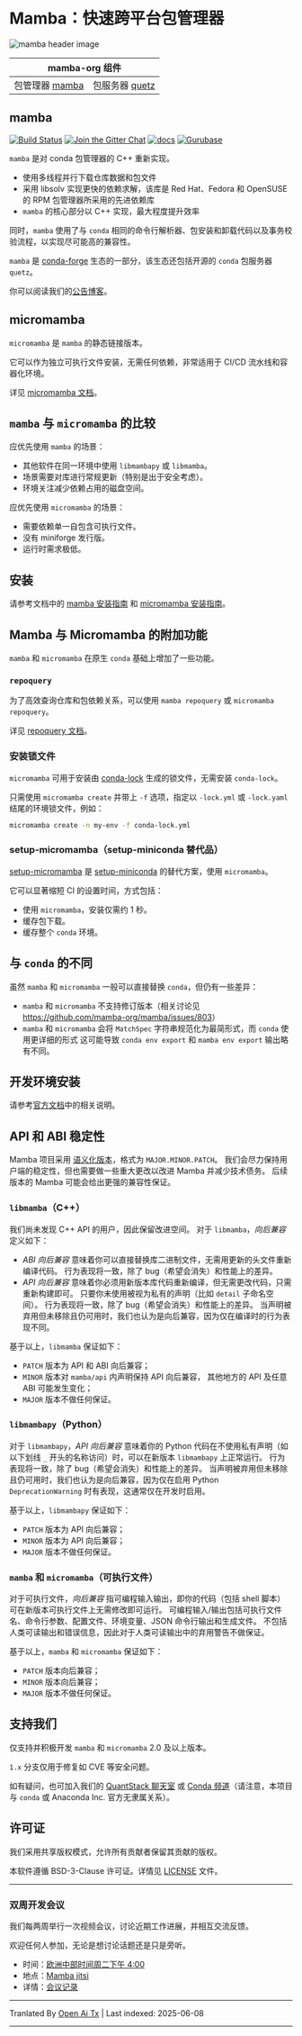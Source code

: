 # Mamba：快速跨平台包管理器

![mamba header image](https://raw.githubusercontent.com/mamba-org/mamba/main/docs/assets/mamba_header.png)

<!-- markdownlint-disable-file MD033 -->

<table>
<thead align="center" cellspacing="10">
  <tr>
    <th colspan="3" align="center" border="">mamba-org 组件</th>
  </tr>
</thead>
<tbody>
  <tr background="#FFF">
    <td align="center">包管理器 <a href="https://github.com/mamba-org/mamba">mamba</a></td>
    <td align="center">包服务器 <a href="https://github.com/mamba-org/quetz">quetz</a></td>
  </tr>
</tbody>
</table>

## mamba

[![Build Status](https://github.com/mamba-org/mamba/actions/workflows/tests.yml/badge.svg)](https://github.com/mamba-org/mamba/actions/workflows/tests.yml?query=branch%3Amain)
[![Join the Gitter Chat](https://badges.gitter.im/Join%20Chat.svg)](https://gitter.im/mamba-org/Lobby?utm_source=badge&utm_medium=badge&utm_campaign=pr-badge&utm_content=badge)
[![docs](https://readthedocs.org/projects/mamba/badge/?version=latest&style=flat)](https://mamba.readthedocs.io/en/latest)
[![Gurubase](https://img.shields.io/badge/Gurubase-Ask%20mamba%20Guru-006BFF)](https://gurubase.io/g/mamba)

`mamba` 是对 conda 包管理器的 C++ 重新实现。

- 使用多线程并行下载仓库数据和包文件
- 采用 libsolv 实现更快的依赖求解，该库是 Red Hat、Fedora 和 OpenSUSE 的 RPM 包管理器所采用的先进依赖库
- `mamba` 的核心部分以 C++ 实现，最大程度提升效率

同时，`mamba` 使用了与 `conda` 相同的命令行解析器、包安装和卸载代码以及事务校验流程，以实现尽可能高的兼容性。

`mamba` 是 [conda-forge](https://conda-forge.org/) 生态的一部分，该生态还包括开源的 `conda` 包服务器 `quetz`。

你可以阅读我们的[公告博客](https://medium.com/@QuantStack/open-software-packaging-for-science-61cecee7fc23)。

## micromamba

`micromamba` 是 `mamba` 的静态链接版本。

它可以作为独立可执行文件安装，无需任何依赖，非常适用于 CI/CD 流水线和容器化环境。

详见 [micromamba 文档](https://mamba.readthedocs.io/en/latest/user_guide/micromamba.html)。

## `mamba` 与 `micromamba` 的比较

应优先使用 `mamba` 的场景：

- 其他软件在同一环境中使用 `libmambapy` 或 `libmamba`。
- 场景需要对库进行常规更新（特别是出于安全考虑）。
- 环境关注减少依赖占用的磁盘空间。

应优先使用 `micromamba` 的场景：

- 需要依赖单一自包含可执行文件。
- 没有 miniforge 发行版。
- 运行时需求极低。

## 安装

请参考文档中的 [mamba 安装指南](https://mamba.readthedocs.io/en/latest/installation/mamba-installation.html)
和 [micromamba 安装指南](https://mamba.readthedocs.io/en/latest/installation/micromamba-installation.html)。

## Mamba 与 Micromamba 的附加功能

`mamba` 和 `micromamba` 在原生 `conda` 基础上增加了一些功能。

### `repoquery`

为了高效查询仓库和包依赖关系，可以使用 `mamba repoquery` 或 `micromamba repoquery`。

详见 [repoquery 文档](https://mamba.readthedocs.io/en/latest/user_guide/mamba.html#repoquery)。

### 安装锁文件

`micromamba` 可用于安装由 [conda-lock](https://conda.github.io/conda-lock/) 生成的锁文件，无需安装 `conda-lock`。

只需使用 `micromamba create` 并带上 `-f` 选项，指定以
`-lock.yml` 或 `-lock.yaml` 结尾的环境锁文件，例如：

```bash
micromamba create -n my-env -f conda-lock.yml
```

### setup-micromamba（setup-miniconda 替代品）

[setup-micromamba](https://github.com/marketplace/actions/setup-micromamba) 是 [setup-miniconda](https://github.com/marketplace/actions/setup-miniconda) 的替代方案，使用 `micromamba`。

它可以显著缩短 CI 的设置时间，方式包括：

- 使用 `micromamba`，安装仅需约 1 秒。
- 缓存包下载。
- 缓存整个 `conda` 环境。

## 与 `conda` 的不同

虽然 `mamba` 和 `micromamba` 一般可以直接替换 `conda`，但仍有一些差异：

- `mamba` 和 `micromamba` 不支持修订版本（相关讨论见 <https://github.com/mamba-org/mamba/issues/803>）
- `mamba` 和 `micromamba` 会将 `MatchSpec` 字符串规范化为最简形式，而 `conda` 使用更详细的形式
  这可能导致 `conda env export` 和 `mamba env export` 输出略有不同。

## 开发环境安装

请参考[官方文档](https://mamba.readthedocs.io/en/latest/developer_zone/dev_environment.html)中的相关说明。

## API 和 ABI 稳定性

Mamba 项目采用 [语义化版本](https://semver.org/)，格式为 `MAJOR.MINOR.PATCH`。
我们会尽力保持用户端的稳定性，但也需要做一些重大更改以改进 Mamba 并减少技术债务。
后续版本的 Mamba 可能会给出更强的兼容性保证。

### `libmamba`（C++）

我们尚未发现 C++ API 的用户，因此保留改进空间。
对于 `libmamba`，_向后兼容_ 定义如下：

- _ABI 向后兼容_ 意味着你可以直接替换库二进制文件，无需用更新的头文件重新编译代码。
  行为表现将一致，除了 bug（希望会消失）和性能上的差异。
- _API 向后兼容_ 意味着你必须用新版本库代码重新编译，但无需更改代码，只需重新构建即可。
  只要你未使用被视为私有的声明（比如 `detail` 子命名空间）。
  行为表现将一致，除了 bug（希望会消失）和性能上的差异。
  当声明被弃用但未移除且仍可用时，我们也认为是向后兼容，因为仅在编译时的行为表现不同。

基于以上，`libmamba` 保证如下：

- `PATCH` 版本为 API 和 ABI 向后兼容；
- `MINOR` 版本对 `mamba/api` 内声明保持 API 向后兼容，
  其他地方的 API 及任意 ABI 可能发生变化；
- `MAJOR` 版本不做任何保证。

### `libmambapy`（Python）

对于 `libmambapy`，_API 向后兼容_ 意味着你的 Python 代码在不使用私有声明（如以下划线 `_` 开头的名称访问）时，可以在新版本 `libmambapy` 上正常运行。
行为表现将一致，除了 bug（希望会消失）和性能上的差异。
当声明被弃用但未移除且仍可用时，我们也认为是向后兼容，因为仅在启用 Python
`DeprecationWarning` 时有表现，这通常仅在开发时启用。

基于以上，`libmambapy` 保证如下：

- `PATCH` 版本为 API 向后兼容；
- `MINOR` 版本为 API 向后兼容；
- `MAJOR` 版本不做任何保证。

### `mamba` 和 `micromamba`（可执行文件）

对于可执行文件，_向后兼容_ 指可编程输入输出，即你的代码（包括 shell 脚本）可在新版本可执行文件上无需修改即可运行。
可编程输入/输出包括可执行文件名、命令行参数、配置文件、环境变量、JSON 命令行输出和生成文件。
不包括人类可读输出和错误信息，因此对于人类可读输出中的弃用警告不做保证。

基于以上，`mamba` 和 `micromamba` 保证如下：

- `PATCH` 版本向后兼容；
- `MINOR` 版本向后兼容；
- `MAJOR` 版本不做任何保证。

## 支持我们

仅支持并积极开发 `mamba` 和 `micromamba` 2.0 及以上版本。

`1.x` 分支仅用于修复如 CVE 等安全问题。

如有疑问，也可加入我们的 [QuantStack 聊天室](https://gitter.im/QuantStack/Lobby)
或 [Conda 频道](https://gitter.im/conda/conda)（请注意，本项目与 `conda` 或 Anaconda Inc. 官方无隶属关系）。

## 许可证

我们采用共享版权模式，允许所有贡献者保留其贡献的版权。

本软件遵循 BSD-3-Clause 许可证。详情见 [LICENSE](LICENSE) 文件。

---

### 双周开发会议

我们每两周举行一次视频会议，讨论近期工作进展，并相互交流反馈。

欢迎任何人参加，无论是想讨论话题还是只是旁听。

- 时间：[欧洲中部时间周二下午 4:00](https://calendar.google.com/calendar/u/0/embed?src=ab3jrfpede0kq0ubsroe82cd00@group.calendar.google.com&ctz=Europe/Paris)
- 地点：[Mamba jitsi](https://meet.jit.si/mamba-org)
- 详情：[会议记录](https://hackmd.io/@guj2k_aBSSyr1YHBG9raWw/HyHt-Ekzj)


---

Tranlated By [Open Ai Tx](https://github.com/OpenAiTx/OpenAiTx) | Last indexed: 2025-06-08

---